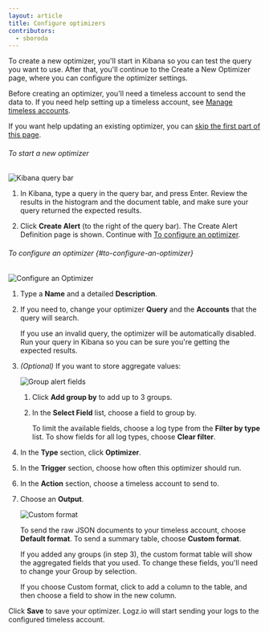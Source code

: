 ```yaml
---
layout: article
title: Configure optimizers
contributors:
  - sboroda
---
```


To create a new optimizer, you'll start in Kibana so you can test the query you want to use. After that, you'll continue to the Create a New Optimizer page, where you can configure the optimizer settings.

<div class="info-box note">Before creating an optimizer, you'll need a timeless account to send the data to. If you need help setting up a timeless account, see <a href="{{site.baseurl}}/user-guide/accounts/manage-timeless-accounts.html">Manage timeless accounts</a>.</div>

If you want help updating an existing optimizer, you can [skip the first part of this page](#to-configure-an-optimizer).

###### To start a new optimizer

![Kibana query bar]({{site.baseurl}}/images/kibana/kibana--query-bar.png)

1. In Kibana, type a query in the query bar, and press Enter. Review the results in the histogram and the document table, and make sure your query returned the expected results.

2. Click **Create Alert** (to the right of the query bar). The Create Alert Definition page is shown. Continue with [To configure an optimizer](#to-configure-an-optimizer).

###### To configure an optimizer {#to-configure-an-optimizer}

![Configure an Optimizer]({{site.baseurl}}/images/alerts/alerts--configure-alert.png)

1. Type a **Name** and a detailed **Description**. 

2. If you need to, change your optimizer **Query** and the **Accounts** that the query will search.

    <div class="info-box gotcha">If you use an invalid query, the optimizer will be automatically disabled. Run your query in Kibana so you can be sure you're getting the expected results.</div>

3. _(Optional)_ If you want to store aggregate values:

    ![Group alert fields]({{site.baseurl}}/images/alerts/alerts--group-by.png)
    
    1. Click **Add group by** to add up to 3 groups.

    2. In the **Select Field** list, choose a field to group by. 
    
        To limit the available fields, choose a log type from the **Filter by type** list. To show fields for all log types, choose **Clear filter**.

4. In the **Type** section, click **Optimizer**.

5. In the **Trigger** section, choose how often this optimizer should run.

6. In the **Action** section, choose a timeless account to send to.

6. Choose an **Output**.

    ![Custom format]({{site.baseurl}}/videos/alerts/alerts-custom-format.gif)

    To send the raw JSON documents to your timeless account, choose **Default format**. To send a summary table, choose **Custom format**.

    <div class="info-box note">If you added any groups (in step 3), the custom format table will show the aggregated fields that you used. To change these fields, you'll need to change your Group by selection.</div>

    If you choose Custom format, click <i class="li li-plus"></i> to add a column to the table, and then choose a field to show in the new column.

Click **Save** to save your optimizer. Logz.io will start sending your logs to the configured timeless account.